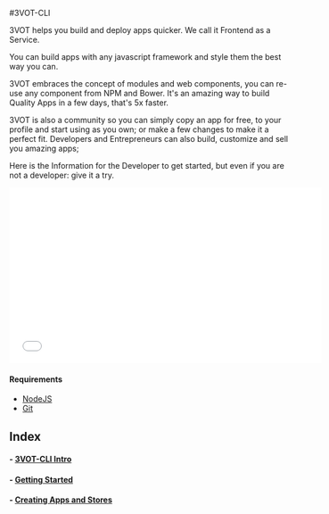 #3VOT-CLI

3VOT helps you build and deploy apps quicker. We call it Frontend as a Service.

You can build apps with any javascript framework and style them the best way you can. 

3VOT embraces the concept of modules and web components, you can re-use any component from NPM and Bower. It's an amazing way to build Quality Apps in a few days, that's 5x faster.

3VOT is also a community so you can simply copy an app for free, to your profile and start using as you own; or make a few changes to make it a perfect fit. Developers and Entrepreneurs can also build, customize and sell you amazing apps;

Here is the Information for the Developer to get started, but even if you are not a developer: give it a try.


<iframe width="560" height="315" src="//www.youtube.com/embed/Tcf_FBbIRpM?rel=0" frameborder="0" allowfullscreen></iframe>

#### Requirements

- [NodeJS](http://nodejs.org/)
- [Git](https://github.com/)


## Index

#### - [3VOT-CLI Intro](https://github.com/3vot/3vot-cli/)
#### - [Getting Started](https://github.com/3vot/3vot-cli/blob/master/Getting%20Started!.md)
#### - [Creating Apps and Stores](https://github.com/3vot/3vot-cli/blob/master/Creating%20Apps%20and%20Stores.md)